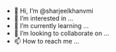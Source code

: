 - 👋 Hi, I’m @sharjeelkhanvmi
- 👀 I’m interested in ...
- 🌱 I’m currently learning ...
- 💞️ I’m looking to collaborate on ...
- 📫 How to reach me ...

<!---
sharjeelkhanvmi/sharjeelkhanvmi is a ✨ special ✨ repository because its `README.md` (this file) appears on your GitHub profile.
You can click the Preview link to take a look at your changes.
--->
